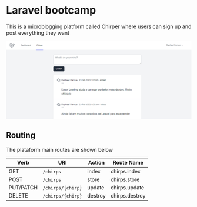 # Laravel bootcamp

This is a microblogging platform called Chirper where users can sign up and post everything they want

![Image](./public/assets/demo.png)

## Routing

The plataform main routes are shown below

| **Verb**  | **URI**           | **Action** | **Route Name** |
|-----------|-------------------|------------|----------------|
| GET       | `/chirps`         | index      | chirps.index   |
| POST      | `/chirps`         | store      | chirps.store   |
| PUT/PATCH | `/chirps/{chirp}` | update     | chirps.update  |
| DELETE    | `/chirps/{chirp}` | destroy    | chirps.destroy |
